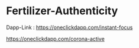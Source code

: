 # Fertilizer-Authenticity

Dapp-Link : https://oneclickdapp.com/instant-focus

https://oneclickdapp.com/corona-active
